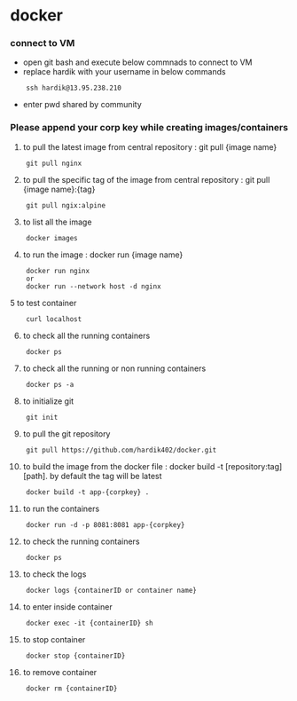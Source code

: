 # docker

### connect to VM

- open git bash and execute below commnads to connect to VM
- replace hardik with your username in below commands
```
	ssh hardik@13.95.238.210
```	
- enter pwd shared by community

### Please append your corp key while creating images/containers

1. to pull the latest image from central repository : git pull {image name}
```
	git pull nginx
```   

2. to pull the specific tag of the image from central repository : git pull {image name}:{tag}
```
	git pull ngix:alpine
```

3. to list all the image
```
	docker images
```
4. to run the image : docker run {image name}
```
	docker run nginx
	or
	docker run --network host -d nginx
```

5 to test container
```
	curl localhost
```

6. to check all the running containers
```
	docker ps
```

7. to check all the running or non running containers
```
	docker ps -a
```

8. to initialize git 
```
	git init
```

9. to pull the git repository
```
	git pull https://github.com/hardik402/docker.git
```

10. to build the image from the docker file : docker build -t [repository:tag] [path]. by default the tag will be latest
```
	docker build -t app-{corpkey} .
```

11. to run the containers 
```
	docker run -d -p 8081:8081 app-{corpkey}
```
12. to check the running containers
```
	docker ps
```
13. to check the logs
```
	docker logs {containerID or container name}
```
14. to enter inside container 
```
	docker exec -it {containerID} sh
```
15. to stop container
```
	docker stop {containerID}
```
16. to remove container
```
	docker rm {containerID}
```
